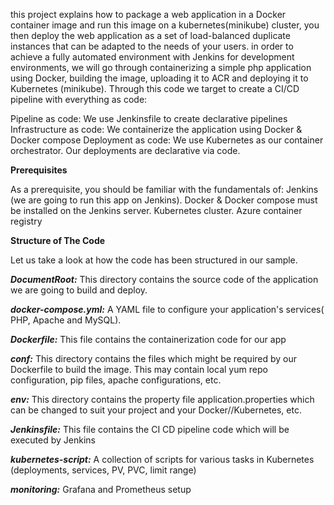  this project explains how to package a web application in a Docker container image and run this image on a kubernetes(minikube) cluster, you then deploy the web application as a set of load-balanced duplicate instances that can be adapted to the needs of your users. 
in order to achieve a fully automated environment with Jenkins for development environments, we will go through containerizing a simple php application using Docker, building the image, uploading it to ACR and deploying it to Kubernetes (minikube).
Through this code we target to create a CI/CD pipeline with everything as code:

  Pipeline as code: We use Jenkinsfile to create declarative pipelines
  Infrastructure as code: We containerize the application using Docker & Docker compose
  Deployment as code: We use Kubernetes as our container orchestrator. Our deployments are declarative via code.

**Prerequisites**

As a prerequisite, you should be familiar with the fundamentals of:
  Jenkins (we are going to run this app on Jenkins).
  Docker & Docker compose must be installed on the Jenkins server.
  Kubernetes cluster. 
  Azure container registry

__Structure of The Code__

Let us take a look at how the code has been structured in our sample.

   ***DocumentRoot:*** This directory contains the source code of the application we are going to build and deploy.  
   
   ***docker-compose.yml:***  A YAML file to configure your application's services( PHP, Apache and MySQL).
   
   ***Dockerfile:*** This file contains the containerization code for our app
   
   ***conf:*** This directory contains the files which might be required by our Dockerfile to build the image. This may contain local yum repo configuration, pip files, apache configurations, etc.
   
   ***env:*** This directory contains the property file application.properties which can be changed to suit your project and your Docker//Kubernetes, etc.
   
   ***Jenkinsfile:*** This file contains the CI CD pipeline code which will be executed by Jenkins
   
   ***kubernetes-script:*** A collection of scripts for various tasks in Kubernetes (deployments, services, PV, PVC, limit range)
   
   ***monitoring:*** Grafana and Prometheus setup
